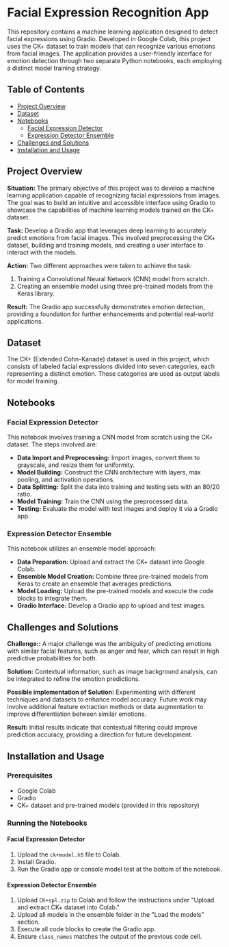 # Facial Expression Recognition App

This repository contains a machine learning application designed to detect facial expressions using Gradio. Developed in Google Colab, this project uses the CK+ dataset to train models that can recognize various emotions from facial images. The application provides a user-friendly interface for emotion detection through two separate Python notebooks, each employing a distinct model training strategy.

## Table of Contents
- [Project Overview](#project-overview)
- [Dataset](#dataset)
- [Notebooks](#notebooks)
  - [Facial Expression Detector](#facial-expression-detector)
  - [Expression Detector Ensemble](#expression-detector-ensemble)
- [Challenges and Solutions](#challenges-and-solutions)
- [Installation and Usage](#installation-and-usage)

## Project Overview

**Situation:** The primary objective of this project was to develop a machine learning application capable of recognizing facial expressions from images. The goal was to build an intuitive and accessible interface using Gradio to showcase the capabilities of machine learning models trained on the CK+ dataset.

**Task:** Develop a Gradio app that leverages deep learning to accurately predict emotions from facial images. This involved preprocessing the CK+ dataset, building and training models, and creating a user interface to interact with the models.

**Action:** Two different approaches were taken to achieve the task:

1. Training a Convolutional Neural Network (CNN) model from scratch.
2. Creating an ensemble model using three pre-trained models from the Keras library.

**Result:** The Gradio app successfully demonstrates emotion detection, providing a foundation for further enhancements and potential real-world applications.

## Dataset

The CK+ (Extended Cohn-Kanade) dataset is used in this project, which consists of labeled facial expressions divided into seven categories, each representing a distinct emotion. These categories are used as output labels for model training.

## Notebooks

### Facial Expression Detector

This notebook involves training a CNN model from scratch using the CK+ dataset. The steps involved are:

- **Data Import and Preprocessing:** Import images, convert them to grayscale, and resize them for uniformity. 
- **Model Building:** Construct the CNN architecture with layers, max pooling, and activation operations.
- **Data Splitting:** Split the data into training and testing sets with an 80/20 ratio.
- **Model Training:** Train the CNN using the preprocessed data.
- **Testing:** Evaluate the model with test images and deploy it via a Gradio app.

### Expression Detector Ensemble

This notebook utilizes an ensemble model approach:

- **Data Preparation:** Upload and extract the CK+ dataset into Google Colab.
- **Ensemble Model Creation:** Combine three pre-trained models from Keras to create an ensemble that averages predictions.
- **Model Loading:** Upload the pre-trained models and execute the code blocks to integrate them.
- **Gradio Interface:** Develop a Gradio app to upload and test images.

## Challenges and Solutions

**Challenge::** A major challenge was the ambiguity of predicting emotions with similar facial features, such as anger and fear, which can result in high predictive probabilities for both.

**Solution:** Contextual information, such as image background analysis, can be integrated to refine the emotion predictions.

**Possible implementation of Solution:** Experimenting with different techniques and datasets to enhance model accuracy. Future work may involve additional feature extraction methods or data augmentation to improve differentiation between similar emotions.

**Result:** Initial results indicate that contextual filtering could improve prediction accuracy, providing a direction for future development.

## Installation and Usage

### Prerequisites

- Google Colab
- Gradio
- CK+ dataset and pre-trained models (provided in this repository)

### Running the Notebooks

#### Facial Expression Detector

1. Upload the `ck+model.h5` file to Colab.
2. Install Gradio.
3. Run the Gradio app or console model test at the bottom of the notebook.

#### Expression Detector Ensemble

1. Upload `CK+spl.zip` to Colab and follow the instructions under "Upload and extract CK+ dataset into Colab."
2. Upload all models in the ensemble folder in the "Load the models" section.
3. Execute all code blocks to create the Gradio app.
4. Ensure `class_names` matches the output of the previous code cell.
